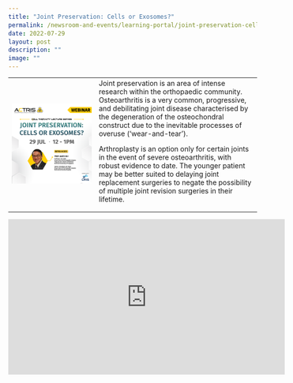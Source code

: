```yaml
---
title: "Joint Preservation: Cells or Exosomes?"
permalink: /newsroom-and-events/learning-portal/joint-preservation-cells-or-exosomes/
date: 2022-07-29
layout: post
description: ""
image: ""
---
```

<table>
	<tbody>
		<tr>
			<td style="width:35%">
				<img src="/images/Learning%20Portal/2022/webinar_square-james-hui.png">
			</td>
			<td style="width:65%">
Joint preservation is an area of intense research within the orthopaedic community. Osteoarthritis is a very common, progressive, and debilitating joint disease characterised by the degeneration of the osteochondral construct due to the inevitable processes of overuse (‘wear-and-tear’).

Arthroplasty is an option only for certain joints in the event of severe osteoarthritis, with robust evidence to date. The younger patient may be better suited to delaying joint replacement surgeries to negate the possibility of multiple joint revision surgeries in their lifetime.
			</td>
		</tr>
	</tbody>
</table>

<iframe allowfullscreen="" allow="accelerometer; autoplay; clipboard-write; encrypted-media; gyroscope; picture-in-picture; web-share" frameborder="0" title="YouTube video player" src="https://www.youtube.com/embed/esOrZLLm-8I?si=_hCb0lZx08I_2SQV" height="315" width="560"></iframe>